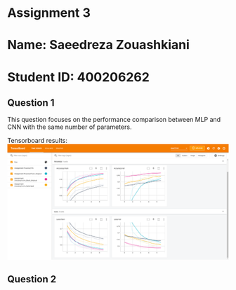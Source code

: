 # Assignment 3
# Name: Saeedreza Zouashkiani
# Student ID: 400206262

## Question 1
This question focuses on the performance comparison between MLP and CNN with the same number of parameters. 

Tensorboard results:
![Tensorboard results](./Figures/Tensorboard.png)

## Question 2
